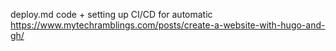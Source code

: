 deploy.md code +  setting up CI/CD for automatic 
https://www.mytechramblings.com/posts/create-a-website-with-hugo-and-gh/